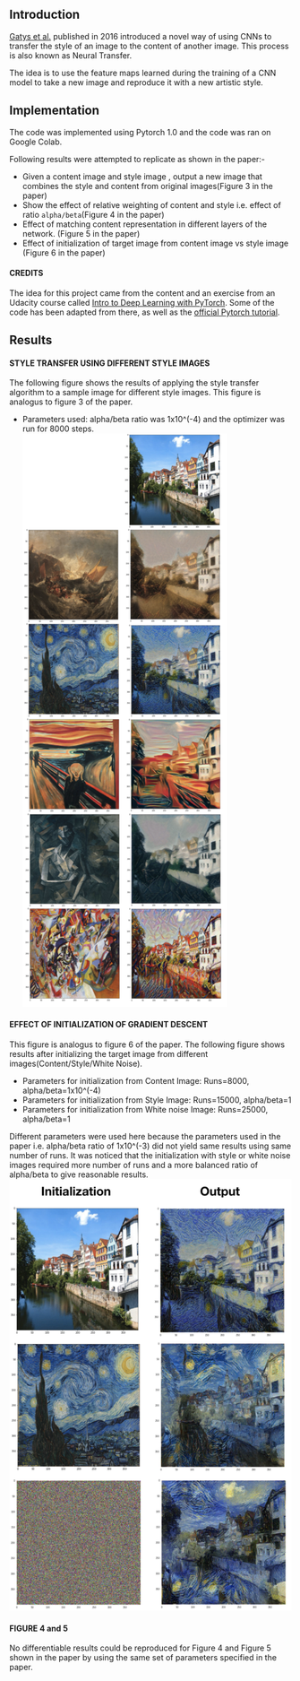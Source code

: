 ## Introduction
[Gatys et al.](http://openaccess.thecvf.com/content_cvpr_2016/papers/Gatys_Image_Style_Transfer_CVPR_2016_paper.pdf) published in 2016 introduced a novel way of using CNNs to transfer the style of an image 
to the content of another image. This process is also known as Neural Transfer. 

The idea is to use the feature maps learned during the training of a CNN model to take a new image and reproduce it with a new artistic style.

## Implementation
The code was implemented using Pytorch 1.0 and the code was ran on Google Colab.

Following results were attempted to replicate as shown in the paper:-

* Given a content image and style image , output a new image that combines the style and content from original images(Figure 3 in the paper)
* Show the effect of relative weighting of content and style i.e. effect of ratio `alpha/beta`(Figure 4 in the paper)
* Effect of matching content representation in different layers of the network. (Figure 5 in the paper)
* Effect of initialization of target image from content image vs style image (Figure 6 in the paper)

#### CREDITS
The idea for this project came from the content and an exercise from an Udacity course
called [Intro to Deep Learning with PyTorch](https://www.udacity.com/course/deep-learning-pytorch–ud188).
Some of the code has been adapted from there, as well as the [official Pytorch tutorial](https://pytorch.org/tutorials/advanced/neural_style_tutorial.html). 

## Results

#### STYLE TRANSFER USING DIFFERENT STYLE IMAGES
The following figure shows the results of applying the style transfer algorithm to a sample image for different style images. 
This figure is analogus to figure 3 of the paper.
* Parameters used: alpha/beta ratio was 1x10^(-4) and the optimizer was run for 8000 steps.
![Figure 3](/results/results_figure_3.png)



#### EFFECT OF INITIALIZATION OF GRADIENT DESCENT
This figure is analogus to figure 6 of the paper.
The following figure shows results after initializing the target image from different images(Content/Style/White Noise).
* Parameters for initialization from Content Image: Runs=8000, alpha/beta=1x10^(-4)
* Parameters for initialization from Style Image: Runs=15000, alpha/beta=1
* Parameters for initialization from White noise Image: Runs=25000, alpha/beta=1





Different parameters were used here because the parameters used in the paper i.e. alpha/beta ratio of 1x10^(-3) did not yield same results using same number of runs. It was noticed that the initialization with style or white noise images required more number of runs and a more balanced ratio of alpha/beta to give reasonable results.
![Figure 6](/results/results_figure_6.png)


#### FIGURE 4 and 5
No differentiable results could be reproduced for Figure 4 and Figure 5  shown in the paper by using the same set of parameters specified in the paper.
